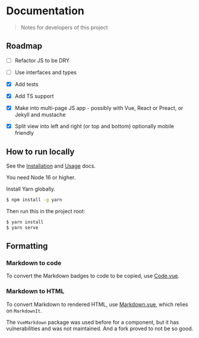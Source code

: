 # Documentation
> Notes for developers of this project


## Roadmap

- [ ] Refactor JS to be DRY
- [ ] Use interfaces and types
- [x] Add tests
- [x] Add TS support
- [x] Make into multi-page JS app - possibly with Vue, React or Preact, or Jekyll and mustache
- [x] Split view into left and right (or top and bottom) optionally mobile friendly


## How to run locally

See the [Installation](/docs/installation.md) and [Usage](/docs/usage.md) docs.

You need Node 16 or higher.

Install Yarn globally.

```sh
$ npm install -g yarn
```

Then run this in the project root:

```sh
$ yarn install
$ yarn serve
```


## Formatting

### Markdown to code

To convert the Markdown badges to code to be copied, use [Code.vue](/src/components/Code.vue).

### Markdown to HTML

To convert Markdown to rendered HTML, use [Markdown.vue](/src/components/Markdown.vue), which relies on `MarkdownIt`.

The `VueMarkdown` package was used before for a component, but it has vulnerabilities and was not maintained. And a fork proved to not be so good.
